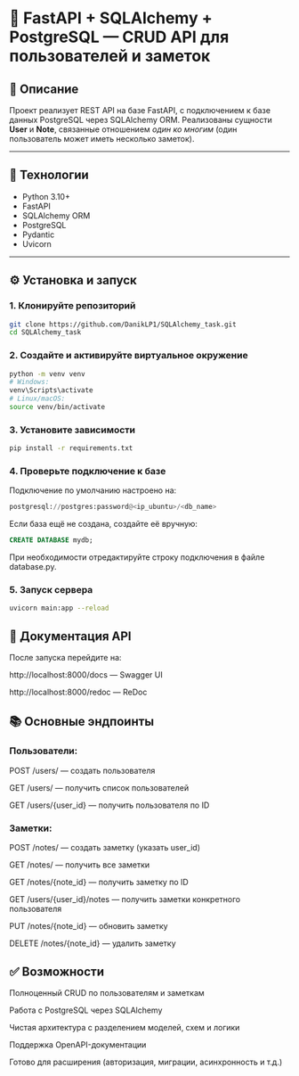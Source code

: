 # 📝 FastAPI + SQLAlchemy + PostgreSQL — CRUD API для пользователей и заметок

## 📌 Описание

Проект реализует REST API на базе FastAPI, с подключением к базе данных PostgreSQL через SQLAlchemy ORM. Реализованы сущности **User** и **Note**, связанные отношением *один ко многим* (один пользователь может иметь несколько заметок).

---

## 🚀 Технологии

- Python 3.10+
- FastAPI
- SQLAlchemy ORM
- PostgreSQL
- Pydantic
- Uvicorn

---

## ⚙️ Установка и запуск

### 1. Клонируйте репозиторий

```bash
git clone https://github.com/DanikLP1/SQLAlchemy_task.git
cd SQLAlchemy_task
```
### 2. Создайте и активируйте виртуальное окружение
```bash
python -m venv venv
# Windows:
venv\Scripts\activate
# Linux/macOS:
source venv/bin/activate
```
### 3. Установите зависимости
```bash
pip install -r requirements.txt
```
### 4. Проверьте подключение к базе
Подключение по умолчанию настроено на:
```python
postgresql://postgres:password@<ip_ubuntu>/<db_name>
```
Если база ещё не создана, создайте её вручную:
```sql
CREATE DATABASE mydb;
```
При необходимости отредактируйте строку подключения в файле database.py.

### 5. Запуск сервера
```bash
uvicorn main:app --reload
```
## 🧪 Документация API
После запуска перейдите на:

http://localhost:8000/docs — Swagger UI

http://localhost:8000/redoc — ReDoc

## 📚 Основные эндпоинты
### Пользователи:
POST /users/ — создать пользователя

GET /users/ — получить список пользователей

GET /users/{user_id} — получить пользователя по ID

### Заметки:
POST /notes/ — создать заметку (указать user_id)

GET /notes/ — получить все заметки

GET /notes/{note_id} — получить заметку по ID

GET /users/{user_id}/notes — получить заметки конкретного пользователя

PUT /notes/{note_id} — обновить заметку

DELETE /notes/{note_id} — удалить заметку

## ✅ Возможности
Полноценный CRUD по пользователям и заметкам

Работа с PostgreSQL через SQLAlchemy

Чистая архитектура с разделением моделей, схем и логики

Поддержка OpenAPI-документации

Готово для расширения (авторизация, миграции, асинхронность и т.д.)